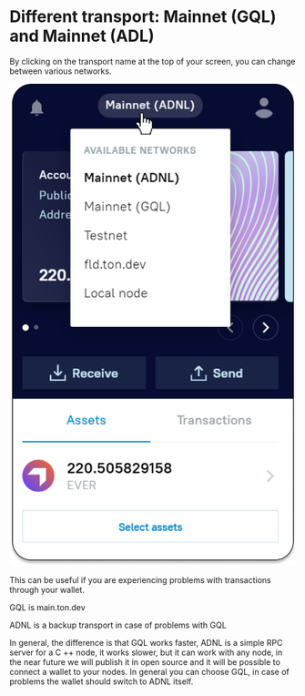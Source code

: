 # Different transport: Mainnet (GQL) and Mainnet (ADL)

By clicking on the transport name at the top of your screen, you can change between various networks.

![](<../.gitbook/assets/image (34) (1).png>)

This can be useful if you are experiencing problems with transactions through your wallet.

GQL is main.ton.dev&#x20;

ADNL is a backup transport in case of problems with GQL

In general, the difference is that GQL works faster, ADNL is a simple RPC server for a C ++ node, it works slower, but it can work with any node, in the near future we will publish it in open source and it will be possible to connect a wallet to your nodes. In general you can choose GQL, in case of problems the wallet should switch to ADNL itself.
